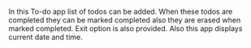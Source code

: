 In this To-do app list of todos can be added. When these todos are completed they can be marked completed also they are erased when marked completed. Exit option is also provided. Also this app displays current date and time.
